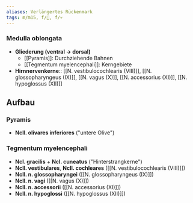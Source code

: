 ```yaml
---
aliases: Verlängertes Rückenmark
tags: m/m15, f/🧠, f/💀
---
```

### Medulla oblongata 
- **Gliederung (ventral → dorsal)**
	- [[Pyramis]]: Durchziehende Bahnen
	- [[Tegmentum myelencephali]]: Kerngebiete
- **Hirnnervenkerne**:: [[N. vestibulocochlearis (VIII)]], [[N. glossopharyngeus (IX)]], [[N. vagus (X)]], [[N. accessorius (XI)]], [[N. hypoglossus (XII)]]

## Aufbau
### Pyramis
- **Ncll. olivares inferiores** ("untere Olive")
### Tegmentum myelencephali
- **Ncl. gracilis** + **Ncl. cuneatus** ("Hinterstrangkerne")
- **Ncll. vestibulares**, **Ncll. cochleares** ([[N. vestibulocochlearis (VIII)]])
- **Ncll. n. glossopharyngei** ([[N. glossopharyngeus (IX)]])
- **Ncll. n. vagi** ([[N. vagus (X)]])
- **Ncll. n. accessorii** ([[N. accessorius (XI)]])
- **Ncll. n. hypoglossi** ([[N. hypoglossus (XII)]])